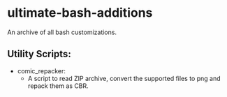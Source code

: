 # ultimate-bash-additions
An archive of all bash customizations.


## Utility Scripts:
- comic_repacker:
  - A script to read ZIP archive, convert the supported files to png and repack them as CBR.

